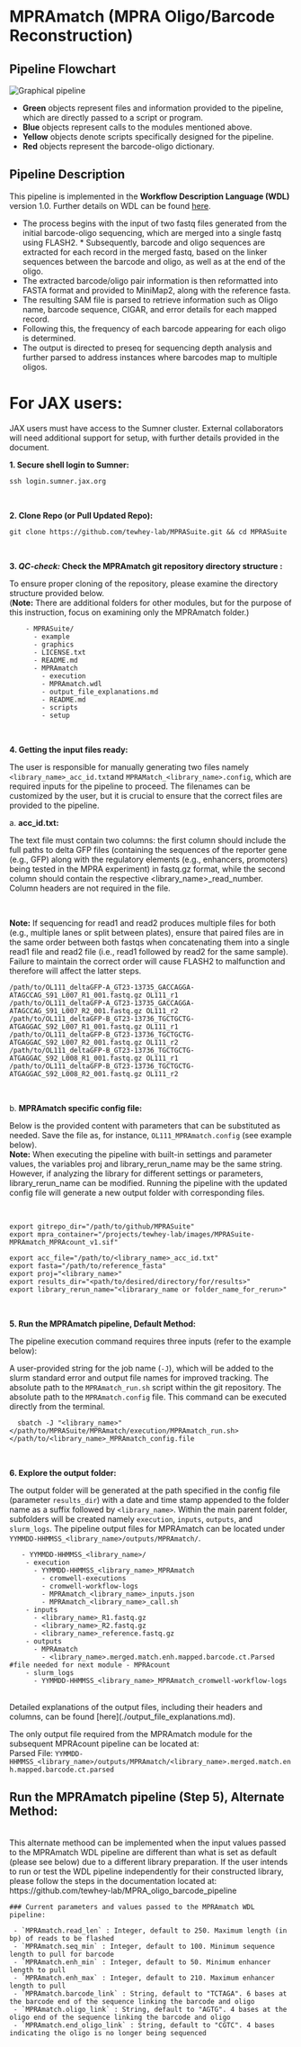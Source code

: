 # MPRAmatch (MPRA Oligo/Barcode Reconstruction)

## Pipeline Flowchart

![Graphical pipeline](../graphics/MPRAmatch_pipeline.svg)


* **Green** objects represent files and information provided to the pipeline, which are directly passed to a script or program.
* **Blue** objects represent calls to the modules mentioned above.
* **Yellow** objects denote scripts specifically designed for the pipeline.
* **Red** objects represent the barcode-oligo dictionary.

## Pipeline Description

This pipeline is implemented in the **Workflow Description Language (WDL)** version 1.0. Further details on WDL can be found [here](https://github.com/openwdl/wdl).

* The process begins with the input of two fastq files generated from the initial barcode-oligo sequencing, which are merged into a single fastq using FLASH2. * Subsequently, barcode and oligo sequences are extracted for each record in the merged fastq, based on the linker sequences between the barcode and oligo, as well as at the end of the oligo.
* The extracted barcode/oligo pair information is then reformatted into FASTA format and provided to MiniMap2, along with the reference fasta.
* The resulting SAM file is parsed to retrieve information such as Oligo name, barcode sequence, CIGAR, and error details for each mapped record.
* Following this, the frequency of each barcode appearing for each oligo is determined.
* The output is directed to preseq for sequencing depth analysis and further parsed to address instances where barcodes map to multiple oligos.

# For JAX users:

JAX users must have access to the Sumner cluster. External collaborators will need additional support for setup, with further details provided in the document.

**1. Secure shell login to Sumner:**

```
ssh login.sumner.jax.org
```
<br>

**2. Clone Repo (or Pull Updated Repo):**

```
git clone https://github.com/tewhey-lab/MPRASuite.git && cd MPRASuite
```
<br>

**3. **_QC-check:_** Check the MPRAmatch git repository directory structure :**

To ensure proper cloning of the repository, please examine the directory structure provided below. <br>
(**Note:** There are additional folders for other modules, but for the purpose of this instruction, focus on examining only the MPRAmatch folder.)
<br>

```
    - MPRASuite/
      - example
      - graphics
      - LICENSE.txt
      - README.md
      - MPRAmatch
        - execution
        - MPRAmatch.wdl
        - output_file_explanations.md
        - README.md
        - scripts
        - setup

```
<br>

**4. Getting the input files ready:**

The user is responsible for manually generating two files namely ```<library_name>_acc_id.txt```and ```MPRAMatch_<library_name>.config```, which are required inputs for the pipeline to proceed. The filenames can be customized by the user, but it is crucial to ensure that the correct files are provided to the pipeline.
<br>

a.  **acc_id.txt:**
<br>

The text file must contain two columns: the first column should include the full paths to delta GFP files (containing the sequences of the reporter gene (e.g., GFP) along with the regulatory elements (e.g., enhancers, promoters) being tested in the MPRA experiment) in fastq.gz format, while the second column should contain the respective <library_name>_read_number. Column headers are not required in the file.

<br>

**Note:** If sequencing for read1 and read2 produces multiple files for both (e.g., multiple lanes or split between plates), ensure that paired files are in the same order between both fastqs when concatenating them into a single read1 file and read2 file (i.e., read1 followed by read2 for the same sample). Failure to maintain the correct order will cause FLASH2 to malfunction and therefore will affect the latter steps. 


```
/path/to/OL111_deltaGFP-A_GT23-13735_GACCAGGA-ATAGCCAG_S91_L007_R1_001.fastq.gz OL111_r1
/path/to/OL111_deltaGFP-A_GT23-13735_GACCAGGA-ATAGCCAG_S91_L007_R2_001.fastq.gz OL111_r2
/path/to/OL111_deltaGFP-B_GT23-13736_TGCTGCTG-ATGAGGAC_S92_L007_R1_001.fastq.gz OL111_r1
/path/to/OL111_deltaGFP-B_GT23-13736_TGCTGCTG-ATGAGGAC_S92_L007_R2_001.fastq.gz OL111_r2
/path/to/OL111_deltaGFP-B_GT23-13736_TGCTGCTG-ATGAGGAC_S92_L008_R1_001.fastq.gz OL111_r1
/path/to/OL111_deltaGFP-B_GT23-13736_TGCTGCTG-ATGAGGAC_S92_L008_R2_001.fastq.gz OL111_r2

```
<br>

b.  **MPRAmatch specific config file:**
<br>

Below is the provided content with parameters that can be substituted as needed. Save the file as, for instance, ```OL111_MPRAmatch.config``` (see example below). <br>
**Note:** When executing the pipeline with built-in settings and parameter values, the variables proj and library_rerun_name may be the same string. However, if analyzing the library for different settings or parameters, library_rerun_name can be modified. Running the pipeline with the updated config file will generate a new output folder with corresponding files.

<br>

```
export gitrepo_dir="/path/to/github/MPRASuite"
export mpra_container="/projects/tewhey-lab/images/MPRASuite-MPRAmatch_MPRAcount_v1.sif"

export acc_file="/path/to/<library_name>_acc_id.txt"
export fasta="/path/to/reference_fasta"
export proj="<library_name>"
export results_dir="<path/to/desired/directory/for/results>" 
export library_rerun_name="<librarary_name or folder_name_for_rerun>"

```
<br>

**5. Run the MPRAmatch pipeline, Default Method:**

The pipeline execution command requires three inputs (refer to the example below):

A user-provided string for the job name (```-J```), which will be added to the slurm standard error and output file names for improved tracking.
The absolute path to the ```MPRAmatch_run.sh``` script within the git repository.
The absolute path to the ```MPRAmatch.config``` file. 
This command can be executed directly from the terminal.

```
  sbatch -J "<library_name>" </path/to/MPRASuite/MPRAmatch/execution/MPRAmatch_run.sh> </path/to/<library_name>_MPRAmatch_config.file

```
<br>

 **6. Explore the output folder:**

The output folder will be generated at the path specified in the config file (parameter ```results_dir```) with a date and time stamp appended to the folder name as a suffix followed by ```<library_name>```. Within the main parent folder, subfolders will be created namely ```execution```, ```inputs```, ```outputs```, and ```slurm_logs```. The pipeline output files for MPRAmatch can be located under ```YYMMDD-HHMMSS_<library_name>/outputs/MPRAmatch/```.
<br>

```
   - YYMMDD-HHMMSS_<library_name>/
    - execution
      - YYMMDD-HHMMSS_<library_name>_MPRAmatch
        - cromwell-executions
        - cromwell-workflow-logs
        - MPRAmatch_<library_name>_inputs.json    
        - MPRAmatch_<library_name>_call.sh
    - inputs
      - <library_name>_R1.fastq.gz
      - <library_name>_R2.fastq.gz
      - <library_name>_reference.fastq.gz
    - outputs
      - MPRAmatch
        - <library_name>.merged.match.enh.mapped.barcode.ct.Parsed      #file needed for next module - MPRAcount
    - slurm_logs
      - YYMMDD-HHMMSS_<library_name>_MPRAmatch_cromwell-workflow-logs
```
<br>
Detailed explanations of the output files, including their headers and columns, can be found [here](./output_file_explanations.md).
<br>

The only output file required from the MPRAmatch module for the subsequent MPRAcount pipeline can be located at:
<br>
Parsed File: ```YYMMDD-HHMMSS_<library_name>/outputs/MPRAmatch/<library_name>.merged.match.enh.mapped.barcode.ct.parsed```
<br>

## Run the MPRAmatch pipeline (Step 5), Alternate Method:
<br>
This alternate methood can be implemented when the input values passed to the MPRAmatch WDL pipeline are different than what is set as default (please see below) due to a different library preparation. If the user intends to run or test the WDL pipeline independently for their constructed library, please follow the steps in the documentation located at: https://github.com/tewhey-lab/MPRA_oligo_barcode_pipeline 

<br>

```
### Current parameters and values passed to the MPRAmatch WDL pipeline:

 - `MPRAmatch.read_len` : Integer, default to 250. Maximum length (in bp) of reads to be flashed
 - `MPRAmatch.seq_min` : Integer, default to 100. Minimum sequence length to pull for barcode
 - `MPRAmatch.enh_min` : Integer, default to 50. Minimum enhancer length to pull
 - `MPRAmatch.enh_max` : Integer, default to 210. Maximum enhancer length to pull
 - `MPRAmatch.barcode_link` : String, default to "TCTAGA". 6 bases at the barcode end of the sequence linking the barcode and oligo
 - `MPRAmatch.oligo_link` : String, default to "AGTG". 4 bases at the oligo end of the sequence linking the barcode and oligo
 - `MPRAmatch.end_oligo_link` : String, default to "CGTC". 4 bases indicating the oligo is no longer being sequenced
```

